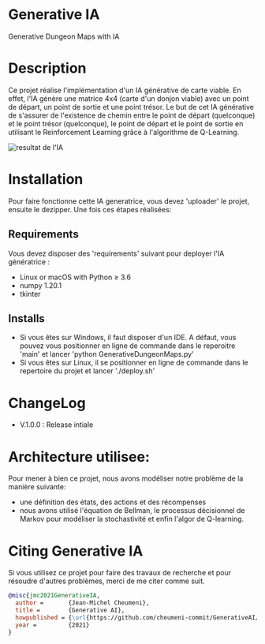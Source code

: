 # Generative IA
Generative Dungeon Maps with IA
# Description
Ce projet réalise l'implémentation d'un IA générative de carte viable. En effet, l'IA génère une matrice 4x4 (carte d'un donjon viable) avec un point de départ, un point de sortie et une point trésor.
Le but de cet IA générative de s'assurer de l'existence de chemin entre le point de départ (quelconque) et le point trésor (quelconque), le point de départ et le point de sortie en utilisant le Reinforcement Learning grâce à l'algorithme de Q-Learning.

![resultat de l'IA](https://github.com/cheumeni-commit/GenerativeAI/tree/master/img/generativeIA.png)

# Installation
Pour faire fonctionne cette IA generatrice, vous devez 'uploader' le projet, ensuite le dezipper. Une fois ces étapes réalisées:
## Requirements
Vous devez disposer des 'requirements' suivant pour deployer l'IA génératrice :
- Linux or macOS with Python ≥ 3.6
- numpy 1.20.1
- tkinter
## Installs
- Si vous êtes sur Windows, il faut disposer d'un IDE. A défaut, vous pouvez vous positionner en ligne de commande dans le reperoitre 'main' et lancer 'python GenerativeDungeonMaps.py'
- Si vous êtes sur Linux, il se positionner en ligne de commande dans le repertoire du projet et lancer './deploy.sh'

# ChangeLog

- V.1.0.0 : Release intiale

# Architecture utilisee:
Pour mener à bien ce projet, nous avons modéliser notre problème de la manière suivante:
- une définition des états, des actions et des récompenses
- nous avons utilisé l'équation de Bellman, le processus décisionnel de Markov pour modéliser la stochastivité et enfin l'algor de Q-learning.

# Citing Generative IA

Si vous utilisez ce projet pour faire des travaux de recherche et pour résoudre d'autres problèmes, merci de me citer comme suit.

```BibTeX
@misc{jmc2021GenerativeIA,
  author =       {Jean-Michel Cheumeni},
  title =        {Generative AI},
  howpublished = {\url{https://github.com/cheumeni-commit/GenerativeAI/tree/master}},
  year =         {2021}
}
```
